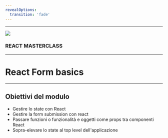 ```yaml
---
revealOptions:
  transition: 'fade'
---
```


---

<img src="https://aulab.it/img/logo-aulab-horizontal-white.png">
<h3 class="r-fit-text">REACT MASTERCLASS</h3>

---

# React Form basics 

---

## Obiettivi del modulo

* Gestire lo state con React <!-- .element: class="fragment" -->
* Gestire la form submission con react <!-- .element: class="fragment" -->
* Passare funzioni o funzionalità e oggetti come props tra componenti React <!-- .element: class="fragment" -->
* Sopra-elevare lo state al top level dell'applicazione <!-- .element: class="fragment" -->

